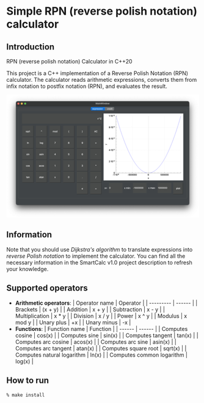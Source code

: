 # Simple RPN (reverse polish notation) calculator

## Introduction

RPN (reverse polish notation) Calculator in C++20

This project is a C++ implementation of a Reverse Polish Notation (RPN) calculator. The calculator reads arithmetic expressions, converts them from infix notation to postfix notation (RPN), and evaluates the result.

![calculator app](/misc/images/example.png)
## Information

Note that you should use *Dijkstra's algorithm* to translate expressions into *reverse Polish notation* to implement the calculator. You can find all the necessary information in the SmartCalc v1.0 project description to refresh your knowledge.

## Supported operators
   - **Arithmetic operators**:
     | Operator name | Operator | 
      | --------- | ------ |
      | Brackets | (x + y) |
      | Addition | x + y | 
      | Subtraction | x - y | 
      | Multiplication | x * y | 
      | Division | x / y | 
      | Power | x ^ y | 
      | Modulus | x mod y |
      | Unary plus | +x | 
      | Unary minus | -x | 
   - **Functions**:
      | Function name | Function |
      | ------ | ------ |
      | Computes cosine | cos(x) |
      | Computes sine | sin(x) |
      | Computes tangent | tan(x) |
      | Computes arc cosine | acos(x) |
      | Computes arc sine | asin(x) |
      | Computes arc tangent | atan(x) |
      | Computes square root | sqrt(x) |
      | Computes natural logarithm | ln(x) |
      | Computes common logarithm | log(x) |

## How to run
```
% make install
```